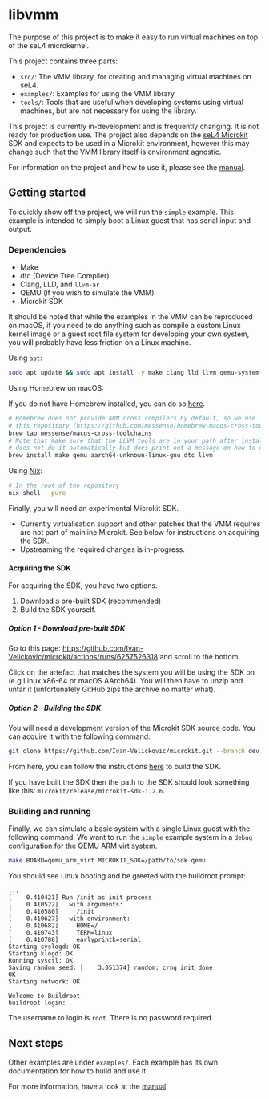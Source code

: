 # libvmm

The purpose of this project is to make it easy to run virtual machines on top of the seL4 microkernel.

This project contains three parts:
* `src/`: The VMM library, for creating and managing virtual machines on seL4.
* `examples/`: Examples for using the VMM library
* `tools/`: Tools that are useful when developing systems using virtual machines, but are not
  necessary for using the library.

This project is currently in-development and is frequently changing. It is not ready for
production use. The project also depends on the [seL4 Microkit](https://github.com/seL4/microkit)
SDK and expects to be used in a Microkit environment, however this may change such that the VMM
library itself is environment agnostic.

For information on the project and how to use it, please see the [manual](docs/MANUAL.md).

## Getting started

To quickly show off the project, we will run the `simple` example. This example is
intended to simply boot a Linux guest that has serial input and output.

### Dependencies

* Make
* dtc (Device Tree Compiler)
* Clang, LLD, and `llvm-ar`
* QEMU (if you wish to simulate the VMM)
* Microkit SDK

It should be noted that while the examples in the VMM can be reproduced
on macOS, if you need to do anything such as compile a custom Linux kernel image
or a guest root file system for developing your own system, you will probably have
less friction on a Linux machine.

Using `apt`:

```sh
sudo apt update && sudo apt install -y make clang lld llvm qemu-system-arm device-tree-compiler
```

Using Homebrew on macOS:

If you do not have Homebrew installed, you can do so [here](https://brew.sh/).

```sh
# Homebrew does not provide ARM cross compilers by default, so we use
# this repository (https://github.com/messense/homebrew-macos-cross-toolchains).
brew tap messense/macos-cross-toolchains
# Note that make sure that the LLVM tools are in your path after install, Homebrew
# does not do it automatically but does print out a message on how to do it.
brew install make qemu aarch64-unknown-linux-gnu dtc llvm
```

Using [Nix](https://nixos.org/):
```sh
# In the root of the repository
nix-shell --pure
```

Finally, you will need an experimental Microkit SDK.

* Currently virtualisation support and other patches that the VMM requires are
  not part of mainline Microkit. See below for instructions on
  acquiring the SDK.
* Upstreaming the required changes is in-progress.

#### Acquiring the SDK

For acquiring the SDK, you have two options.

1. Download a pre-built SDK (recommended)
2. Build the SDK yourself.

##### Option 1 - Download pre-built SDK

Go to this page: https://github.com/Ivan-Velickovic/microkit/actions/runs/6257526318 and scroll to the bottom.

Click on the artefact that matches the system you will be using the SDK on (e.g Linux x86-64 or macOS AArch64).
You will then have to unzip and untar it (unfortunately GitHub zips the archive no matter what).

##### Option 2 - Building the SDK

You will need a development version of the Microkit SDK source code. You can acquire it with the following command:
```sh
git clone https://github.com/Ivan-Velickovic/microkit.git --branch dev
```

From here, you can follow the instructions
[here](https://github.com/Ivan-Velickovic/microkit/tree/dev) to build the SDK.

If you have built the SDK then the path to the SDK should look something like
this: `microkit/release/microkit-sdk-1.2.6`.

### Building and running

Finally, we can simulate a basic system with a single Linux guest with the
following command. We want to run the `simple` example system in a `debug`
configuration for the QEMU ARM virt system.
```sh
make BOARD=qemu_arm_virt MICROKIT_SDK=/path/to/sdk qemu
```

You should see Linux booting and be greeted with the buildroot prompt:
```
...
[    0.410421] Run /init as init process
[    0.410522]   with arguments:
[    0.410580]     /init
[    0.410627]   with environment:
[    0.410682]     HOME=/
[    0.410743]     TERM=linux
[    0.410788]     earlyprintk=serial
Starting syslogd: OK
Starting klogd: OK
Running sysctl: OK
Saving random seed: [    3.051374] random: crng init done
OK
Starting network: OK

Welcome to Buildroot
buildroot login:
```

The username to login is `root`. There is no password required.

## Next steps

Other examples are under `examples/`. Each example has its own documentation for
how to build and use it.

For more information, have a look at the [manual](docs/MANUAL.md).
